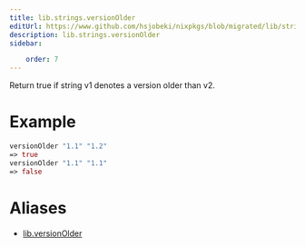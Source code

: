 ```yaml
---
title: lib.strings.versionOlder
editUrl: https://www.github.com/hsjobeki/nixpkgs/blob/migrated/lib/strings.nix#L972C18
description: lib.strings.versionOlder
sidebar:

    order: 7
---
```


Return true if string v1 denotes a version older than v2.

# Example

```nix
versionOlder "1.1" "1.2"
=> true
versionOlder "1.1" "1.1"
=> false
```


# Aliases

- [lib.versionOlder](/nix-doc-comments/reference/lib/lib-versionolder)


